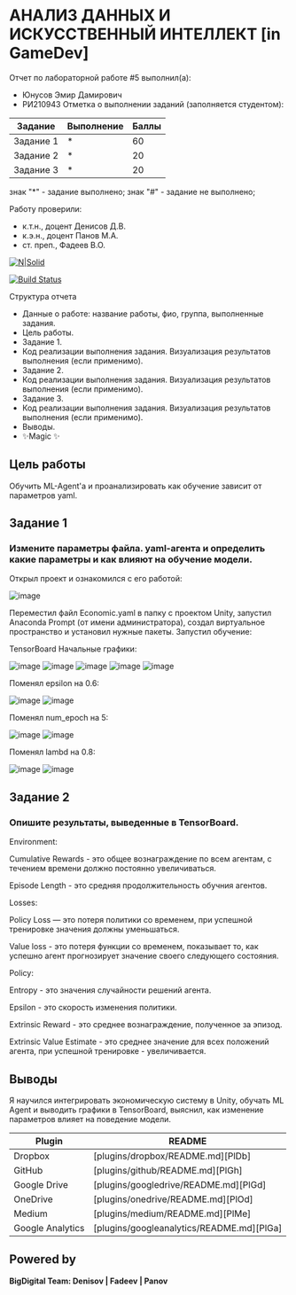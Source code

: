 # АНАЛИЗ ДАННЫХ И ИСКУССТВЕННЫЙ ИНТЕЛЛЕКТ [in GameDev]
Отчет по лабораторной работе #5 выполнил(а):
- Юнусов Эмир Дамирович
- РИ210943
Отметка о выполнении заданий (заполняется студентом):

| Задание | Выполнение | Баллы |
| ------ | ------ | ------ |
| Задание 1 | * | 60 |
| Задание 2 | * | 20 |
| Задание 3 | * | 20 |

знак "*" - задание выполнено; знак "#" - задание не выполнено;

Работу проверили:
- к.т.н., доцент Денисов Д.В.
- к.э.н., доцент Панов М.А.
- ст. преп., Фадеев В.О.

[![N|Solid](https://cldup.com/dTxpPi9lDf.thumb.png)](https://nodesource.com/products/nsolid)

[![Build Status](https://travis-ci.org/joemccann/dillinger.svg?branch=master)](https://travis-ci.org/joemccann/dillinger)

Структура отчета

- Данные о работе: название работы, фио, группа, выполненные задания.
- Цель работы.
- Задание 1.
- Код реализации выполнения задания. Визуализация результатов выполнения (если применимо).
- Задание 2.
- Код реализации выполнения задания. Визуализация результатов выполнения (если применимо).
- Задание 3.
- Код реализации выполнения задания. Визуализация результатов выполнения (если применимо).
- Выводы.
- ✨Magic ✨

## Цель работы
Обучить ML-Agent'а и проанализировать как обучение зависит от параметров yaml.

## Задание 1
### Измените параметры файла. yaml-агента и определить какие параметры и как влияют на обучение модели.

Открыл проект и ознакомился с его работой:

![image](https://user-images.githubusercontent.com/114414329/208715046-4b3c5af7-32f4-46c4-bf28-48603118320b.png)

Переместил файл Economic.yaml в папку с проектом Unity, запустил Anaconda Prompt (от имени администратора), создал виртуальное пространство и установил нужные пакеты.
Запустил обучение:

TensorBoard
Начальные графики:

![image](https://user-images.githubusercontent.com/114414329/208698924-a85957b2-4e9e-412b-bffa-405ef43d1095.png)
![image](https://user-images.githubusercontent.com/114414329/208698980-8b7541f8-e18f-422a-80a2-84bd2e7a388e.png)
![image](https://user-images.githubusercontent.com/114414329/208704494-8b13298d-11a2-4892-92d0-e92b33c60195.png)
![image](https://user-images.githubusercontent.com/114414329/208704528-7228579c-1d3b-4a6f-a8b2-8c4233817eb0.png)
![image](https://user-images.githubusercontent.com/114414329/208704562-a4983617-6077-4024-9c17-c6c5b66e218e.png)


Поменял epsilon на 0.6:

![image](https://user-images.githubusercontent.com/114414329/208699421-6456dadc-6897-45f7-94a2-9d1b854be9a5.png)
![image](https://user-images.githubusercontent.com/114414329/208699488-273ad253-4407-4fc9-8843-437524604d58.png)

Поменял num_epoch на 5:

![image](https://user-images.githubusercontent.com/114414329/208714685-36b88bb4-31ad-49a5-b18d-10f943c3fced.png)
![image](https://user-images.githubusercontent.com/114414329/208714712-e239400f-86ac-41b1-823e-4dd52a834bc3.png)


Поменял lambd на 0.8:

![image](https://user-images.githubusercontent.com/114414329/208703763-62d8c86b-0ac8-4803-9362-036d6e35a48f.png)
![image](https://user-images.githubusercontent.com/114414329/208703792-7c00824f-e76d-487c-9577-b129f3cc3462.png)

## Задание 2
### Опишите результаты, выведенные в TensorBoard. 

Environment:

Cumulative Rewards - это общее вознаграждение по всем агентам, с течением времени должно постоянно увеличиваться.

Episode Length - это средняя продолжительность обучния агентов.

Losses:

Policy Loss — это потеря политики со временем, при успешной тренировке значения должны уменьшаться.

Value loss - это потеря функции со временем, показывает то, как успешно агент прогнозирует значение своего следующего состояния.

Policy:

Entropy - это значения случайности решений агента.

Epsilon - это скорость изменения политики.

Extrinsic Reward - это среднее вознаграждение, полученное за эпизод.

Extrinsic Value Estimate - это среднее значение для всех положений агента, при успешной тренировке - увеличивается.

## Выводы

Я научился интегрировать экономическую систему в Unity, обучать ML Agent и выводить графики в TensorBoard, выяснил, как изменение параметров влияет на поведение модели.

| Plugin | README |
| ------ | ------ |
| Dropbox | [plugins/dropbox/README.md][PlDb] |
| GitHub | [plugins/github/README.md][PlGh] |
| Google Drive | [plugins/googledrive/README.md][PlGd] |
| OneDrive | [plugins/onedrive/README.md][PlOd] |
| Medium | [plugins/medium/README.md][PlMe] |
| Google Analytics | [plugins/googleanalytics/README.md][PlGa] |

## Powered by

**BigDigital Team: Denisov | Fadeev | Panov**

